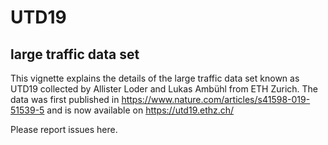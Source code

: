 # UTD19
large traffic data set 
-------------------------------------------------------

This vignette explains the details of the large traffic data set known as UTD19 collected by Allister Loder and Lukas Ambühl from ETH Zurich. 
The data was first published in https://www.nature.com/articles/s41598-019-51539-5 and is now available on https://utd19.ethz.ch/

Please report issues here. 
